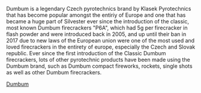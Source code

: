 Dumbum is a legendary Czech pyrotechnics brand by Klasek Pyrotechnics that has become popular amongst the entiriy of Europe and one that has became a huge part of Silvester ever since the introduction of the classic, most known Dumbum firecrackers "P6A", which had 5g per firecracker in flash powder and were introduced back in 2005, and up until their ban in 2017 due to new laws of the European union were one of the most used and loved firecrackers in the entirety of europe, especially the Czech and Slovak republic. Ever since the first introduction of the Classic Dumbum firecrackers, lots of other pyrotechnic products have been made using the Dumbum brand, such as Dumbum compact fireworks, rockets, single shots as well as other Dumbum firecrackers. 

[Dumbum](https://www.klasektrading.cz/hledani?vyraz=dumbum)
